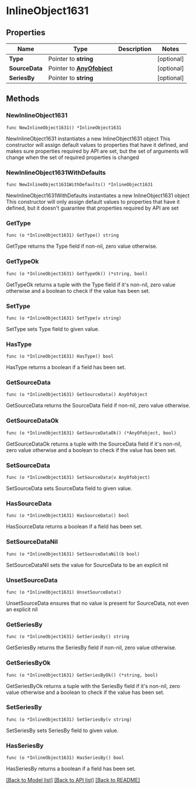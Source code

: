 # InlineObject1631

## Properties

Name | Type | Description | Notes
------------ | ------------- | ------------- | -------------
**Type** | Pointer to **string** |  | [optional] 
**SourceData** | Pointer to [**AnyOfobject**](anyOf&lt;object&gt;.md) |  | [optional] 
**SeriesBy** | Pointer to **string** |  | [optional] 

## Methods

### NewInlineObject1631

`func NewInlineObject1631() *InlineObject1631`

NewInlineObject1631 instantiates a new InlineObject1631 object
This constructor will assign default values to properties that have it defined,
and makes sure properties required by API are set, but the set of arguments
will change when the set of required properties is changed

### NewInlineObject1631WithDefaults

`func NewInlineObject1631WithDefaults() *InlineObject1631`

NewInlineObject1631WithDefaults instantiates a new InlineObject1631 object
This constructor will only assign default values to properties that have it defined,
but it doesn't guarantee that properties required by API are set

### GetType

`func (o *InlineObject1631) GetType() string`

GetType returns the Type field if non-nil, zero value otherwise.

### GetTypeOk

`func (o *InlineObject1631) GetTypeOk() (*string, bool)`

GetTypeOk returns a tuple with the Type field if it's non-nil, zero value otherwise
and a boolean to check if the value has been set.

### SetType

`func (o *InlineObject1631) SetType(v string)`

SetType sets Type field to given value.

### HasType

`func (o *InlineObject1631) HasType() bool`

HasType returns a boolean if a field has been set.

### GetSourceData

`func (o *InlineObject1631) GetSourceData() AnyOfobject`

GetSourceData returns the SourceData field if non-nil, zero value otherwise.

### GetSourceDataOk

`func (o *InlineObject1631) GetSourceDataOk() (*AnyOfobject, bool)`

GetSourceDataOk returns a tuple with the SourceData field if it's non-nil, zero value otherwise
and a boolean to check if the value has been set.

### SetSourceData

`func (o *InlineObject1631) SetSourceData(v AnyOfobject)`

SetSourceData sets SourceData field to given value.

### HasSourceData

`func (o *InlineObject1631) HasSourceData() bool`

HasSourceData returns a boolean if a field has been set.

### SetSourceDataNil

`func (o *InlineObject1631) SetSourceDataNil(b bool)`

 SetSourceDataNil sets the value for SourceData to be an explicit nil

### UnsetSourceData
`func (o *InlineObject1631) UnsetSourceData()`

UnsetSourceData ensures that no value is present for SourceData, not even an explicit nil
### GetSeriesBy

`func (o *InlineObject1631) GetSeriesBy() string`

GetSeriesBy returns the SeriesBy field if non-nil, zero value otherwise.

### GetSeriesByOk

`func (o *InlineObject1631) GetSeriesByOk() (*string, bool)`

GetSeriesByOk returns a tuple with the SeriesBy field if it's non-nil, zero value otherwise
and a boolean to check if the value has been set.

### SetSeriesBy

`func (o *InlineObject1631) SetSeriesBy(v string)`

SetSeriesBy sets SeriesBy field to given value.

### HasSeriesBy

`func (o *InlineObject1631) HasSeriesBy() bool`

HasSeriesBy returns a boolean if a field has been set.


[[Back to Model list]](../README.md#documentation-for-models) [[Back to API list]](../README.md#documentation-for-api-endpoints) [[Back to README]](../README.md)


